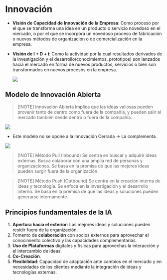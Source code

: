 # Innovación
- **Visión de Capacidad de Innovación de la Empresa**: Como proceso por el que se transforma una idea en un producto o servicio novedoso en el mercado, o por el que se incorpora un novedoso proceso de fabricación o nuevos métodos de organización o de comercialización en la empresa.
- **Visión de I + D + i**: Como la actividad por la cual resultados derivados de la investigación y el desarrollo(conocimientos, prototipos) son lanzados hacia el mercado en forma de nuevos productos, servicios o bien son transformados en nuevos procesos en la empresa.

	![](Pasted%20image%2020240924231506.png)

## Modelo de Innovación Abierta

> [!NOTE] Innovación Abierta
> Implica que las ideas valiosas pueden provenir tanto de dentro como fuera de la compañía, y pueden salir al mercado también desde dentro o fuera de la compañía.


![](Pasted%20image%2020240924231740.png)

- Este modelo no se opone a la Innovación Cerrada -> La complementa.

![](Pasted%20image%2020240924231850.png)



> [!NOTE] Método Pull (Inbound)
> Se centra en buscar y adquirir ideas externas.
> Busca colaborar con una amplia red de personas y organizaciones.
> Se basa en la premisa de que las mejores ideas pueden surgir fuera de la organización.


> [!NOTE] Método Push (Outbound)
> Se centra en la creación interna de ideas y tecnología.
> Se enfoca en la investigación y el desarrollo interno.
> Se basa en la premisa de que las ideas y soluciones pueden generarse internamente.


## Principios fundamentales de la IA
1. **Apertura hacia el exterior**: Las mejores ideas y soluciones pueden residir fuera de la organización.
2. Fomento de **colaboración** con socios externos para aprovechar el conocimiento colectivo y las capacidades complementarias.
3. **Uso de Plataformas** digitales y físicas para aprovechas la interacción y el intercambio de ideas.
4. **Co-Creación**.
5. **Flexibilidad**: Capacidad de adaptación ante cambios en el mercado y en necesidades de los clientes mediante la integración de ideas y tecnologías externas.
